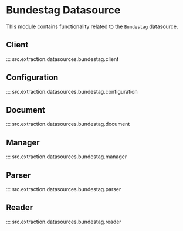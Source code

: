 # Bundestag Datasource

This module contains functionality related to the `Bundestag` datasource.

## Client

::: src.extraction.datasources.bundestag.client

## Configuration

::: src.extraction.datasources.bundestag.configuration

## Document

::: src.extraction.datasources.bundestag.document

## Manager

::: src.extraction.datasources.bundestag.manager

## Parser

::: src.extraction.datasources.bundestag.parser

## Reader

::: src.extraction.datasources.bundestag.reader

